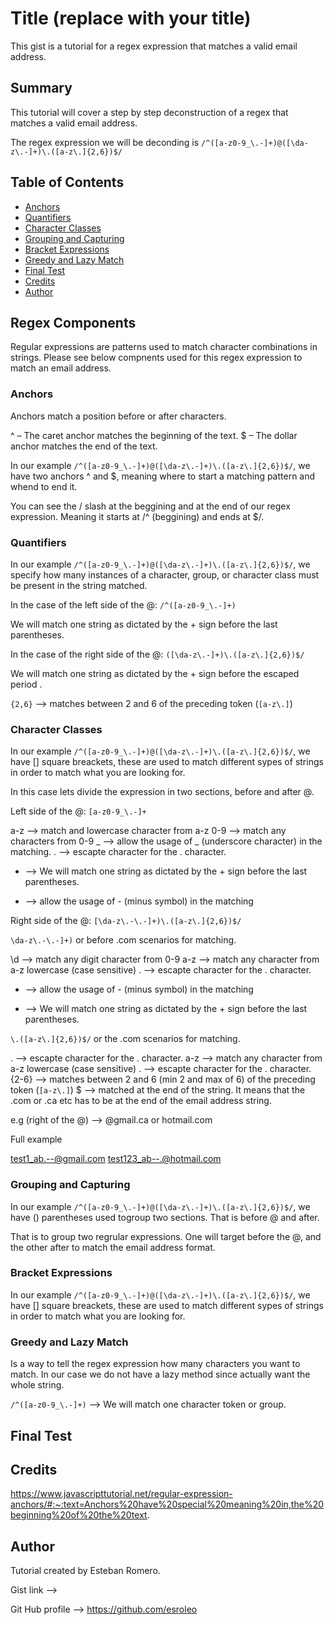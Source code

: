# Title (replace with your title)

This gist is a tutorial for a regex expression that matches a valid email address.

## Summary

This tutorial will cover a step by step deconstruction of a regex that matches a valid email address.

The regex expression we will be deconding is ```/^([a-z0-9_\.-]+)@([\da-z\.-]+)\.([a-z\.]{2,6})$/```


## Table of Contents

- [Anchors](#anchors)
- [Quantifiers](#quantifiers)
- [Character Classes](#character-classes)
- [Grouping and Capturing](#grouping-and-capturing)
- [Bracket Expressions](#bracket-expressions)
- [Greedy and Lazy Match](#greedy-and-lazy-match)
- [Final Test](#final-test)
- [Credits](#credits)
- [Author](#author)

## Regex Components

Regular expressions are patterns used to match character combinations in strings. Please see below compnents used for this regex expression to match an email address.


### Anchors

Anchors match a position before or after characters.

 ^ – The caret anchor matches the beginning of the text.
 $ – The dollar anchor matches the end of the text.

In our example  ```/^([a-z0-9_\.-]+)@([\da-z\.-]+)\.([a-z\.]{2,6})$/```, we have two anchors ^ and $, meaning where to start a matching pattern and whend to end it.

You can see the / slash at the beggining and at the end of our regex expression. Meaning it starts at /^ (beggining) and ends at $/.

### Quantifiers

In our example  ```/^([a-z0-9_\.-]+)@([\da-z\.-]+)\.([a-z\.]{2,6})$/```, we specify how many instances of a character, group, or character class must be present in the string matched.

In the case of the left side of the @: ```/^([a-z0-9_\.-]+)```

We will match one string as dictated by the + sign before the last parentheses.

In the case of the right side of the @: ```([\da-z\.-]+)\.([a-z\.]{2,6})$/```

We will match one string as dictated by the + sign before the escaped period \.

```{2,6}``` --> matches between 2 and 6 of the preceding token (```[a-z\.]```)

### Character Classes

In our example  ```/^([a-z0-9_\.-]+)@([\da-z\.-]+)\.([a-z\.]{2,6})$/```, we have [] square breackets, these are used to match different sypes of strings in order to match what you are looking for. 

In this case lets divide the expression in two sections, before and after @.

Left side of the @: ```[a-z0-9_\.-]+```

a-z --> match and lowercase character from a-z
0-9 --> match any characters from 0-9
_ --> allow the usage of _ (underscore character) in the matching.
\. --> escapte character for the . character.
+ --> We will match one string as dictated by the + sign before the last parentheses.
- --> allow the usage of - (minus symbol) in the matching


Right side of the @: ```[\da-z\.-\.-]+)\.([a-z\.]{2,6})$/```

```\da-z\.-\.-]+)``` or before .com scenarios for matching.

\d --> match any digit character from 0-9
a-z --> match any character from a-z lowercase (case sensitive)
\. --> escapte character for the . character.
- --> allow the usage of - (minus symbol) in the matching
+ --> We will match one string as dictated by the + sign before the last parentheses.

```\.([a-z\.]{2,6})$/``` or the .com scenarios for matching.

\. --> escapte character for the . character.
a-z --> match any character from a-z lowercase (case sensitive)
\. --> escapte character for the . character.
{2-6} --> matches between 2 and 6 (min 2 and max of 6) of the preceding token (```[a-z\.]```)
$ --> matched at the end of the string. It means that the .com or .ca etc has to be at the end of the email address string.

e.g (right of the @) --> @gmail.ca or hotmail.com

Full example 

test1_ab.--@gmail.com
test123_ab--.@hotmail.com

### Grouping and Capturing

In our example  ```/^([a-z0-9_\.-]+)@([\da-z\.-]+)\.([a-z\.]{2,6})$/```, we have () parentheses used togroup two sections. That is before @ and after. 

That is to group two regrular expressions. One will target before the @, and the other after to match the email address format.

### Bracket Expressions

In our example  ```/^([a-z0-9_\.-]+)@([\da-z\.-]+)\.([a-z\.]{2,6})$/```, we have [] square breackets, these are used to match different sypes of strings in order to match what you are looking for. 

### Greedy and Lazy Match

Is a way to tell the regex expression how many characters you want to match. In our case we do not have a lazy method since actually want the whole string. 

```/^([a-z0-9_\.-]+)``` --> We will match one character token or group.


## Final Test



## Credits

https://www.javascripttutorial.net/regular-expression-anchors/#:~:text=Anchors%20have%20special%20meaning%20in,the%20beginning%20of%20the%20text.



## Author

Tutorial created by Esteban Romero. 

Gist link --> 

Git Hub profile --> https://github.com/esroleo


